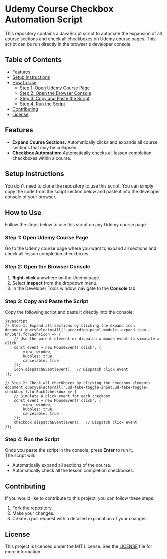 # Udemy Course Checkbox Automation Script

This repository contains a JavaScript script to automate the expansion of all course sections and check all checkboxes on Udemy course pages. This script can be run directly in the browser's developer console.

## Table of Contents
- [Features](#features)
- [Setup Instructions](#setup-instructions)
- [How to Use](#how-to-use)
  - [Step 1: Open Udemy Course Page](#step-1-open-udemy-course-page)
  - [Step 2: Open the Browser Console](#step-2-open-the-browser-console)
  - [Step 3: Copy and Paste the Script](#step-3-copy-and-paste-the-script)
  - [Step 4: Run the Script](#step-4-run-the-script)
- [Contributing](#contributing)
- [License](#license)

## Features
- **Expand Course Sections:** Automatically clicks and expands all course sections that may be collapsed.
- **Checkbox Automation:** Automatically checks all lesson completion checkboxes within a course.

## Setup Instructions
You don't need to clone the repository to use this script. You can simply copy the code from the script section below and paste it into the developer console of your browser.

## How to Use

Follow the steps below to use this script on any Udemy course page.

### Step 1: Open Udemy Course Page
Go to the Udemy course page where you want to expand all sections and check all lesson completion checkboxes.

### Step 2: Open the Browser Console
1. **Right-click** anywhere on the Udemy page.
2. Select **Inspect** from the dropdown menu.
3. In the Developer Tools window, navigate to the **Console** tab.

### Step 3: Copy and Paste the Script
Copy the following script and paste it directly into the console:

```
javascript
// Step 1: Expand all sections by clicking the expand icon
document.querySelectorAll('.accordion-panel-module--expand-icon--knJ5Q').forEach(icon => {
    // Use the parent element or dispatch a mouse event to simulate a click
    const event = new MouseEvent('click', {
        view: window,
        bubbles: true,
        cancelable: true
    });
    icon.dispatchEvent(event);  // Dispatch click event
});

// Step 2: Check all checkboxes by clicking the checkbox elements
document.querySelectorAll('.ud-fake-toggle-input.ud-fake-toggle-checkbox').forEach(checkbox => {
    // Simulate a click event for each checkbox
    const event = new MouseEvent('click', {
        view: window,
        bubbles: true,
        cancelable: true
    });
    checkbox.dispatchEvent(event);  // Dispatch click event
});
```


### Step 4: Run the Script
Once you paste the script in the console, press **Enter** to run it.  
The script will:
- Automatically expand all sections of the course.
- Automatically check all the lesson completion checkboxes.

## Contributing
If you would like to contribute to this project, you can follow these steps:
1. Fork the repository.
2. Make your changes.
3. Create a pull request with a detailed explanation of your changes.

## License
This project is licensed under the MIT License. See the [LICENSE](LICENSE) file for more information.
